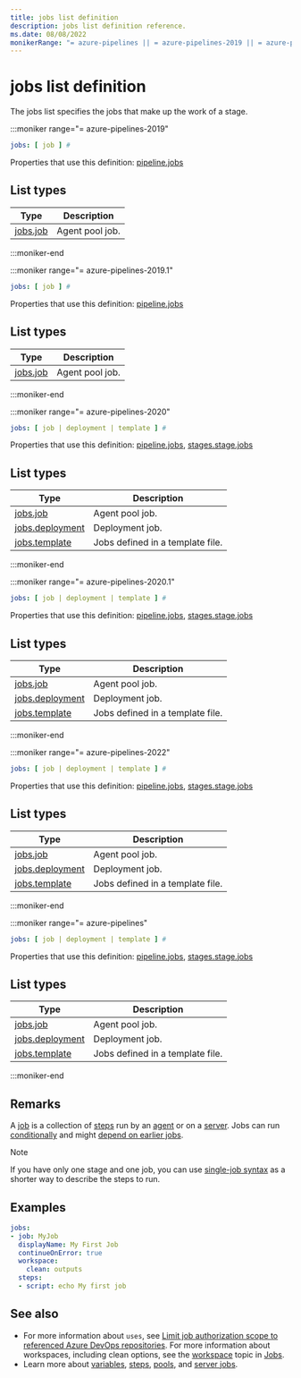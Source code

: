 ```yaml
---
title: jobs list definition
description: jobs list definition reference.
ms.date: 08/08/2022
monikerRange: "= azure-pipelines || = azure-pipelines-2019 || = azure-pipelines-2019.1 || = azure-pipelines-2020 || = azure-pipelines-2020.1 || = azure-pipelines-2022"
---
```


# jobs list definition


The jobs list specifies the jobs that make up the work of a stage.


:::moniker range="= azure-pipelines-2019"

<!-- :::api-definition signature="jobs[job]" version="azure-pipelines-2019"::: -->

```yaml
jobs: [ job ] # 
```


Properties that use this definition: [pipeline.jobs](pipeline.md)

## List types

| Type     | Description |
|----------|-------------|
| [jobs.job](jobs-job.md) | Agent pool job. |

<!-- :::api-definition-end::: -->

:::moniker-end

:::moniker range="= azure-pipelines-2019.1"

<!-- :::api-definition signature="jobs[job]" version="azure-pipelines-2019.1"::: -->

```yaml
jobs: [ job ] # 
```


Properties that use this definition: [pipeline.jobs](pipeline.md)

## List types

| Type     | Description |
|----------|-------------|
| [jobs.job](jobs-job.md) | Agent pool job. |

<!-- :::api-definition-end::: -->

:::moniker-end

:::moniker range="= azure-pipelines-2020"

<!-- :::api-definition signature="jobs[job]" version="azure-pipelines-2020"::: -->

```yaml
jobs: [ job | deployment | template ] # 
```


Properties that use this definition: [pipeline.jobs](pipeline.md), [stages.stage.jobs](stages-stage.md)

## List types

| Type     | Description |
|----------|-------------|
| [jobs.job](jobs-job.md) | Agent pool job. |
| [jobs.deployment](jobs-deployment.md) | Deployment job. |
| [jobs.template](jobs-template.md) | Jobs defined in a template file. |

<!-- :::api-definition-end::: -->

:::moniker-end

:::moniker range="= azure-pipelines-2020.1"

<!-- :::api-definition signature="jobs[job]" version="azure-pipelines-2020.1"::: -->

```yaml
jobs: [ job | deployment | template ] # 
```


Properties that use this definition: [pipeline.jobs](pipeline.md), [stages.stage.jobs](stages-stage.md)

## List types

| Type     | Description |
|----------|-------------|
| [jobs.job](jobs-job.md) | Agent pool job. |
| [jobs.deployment](jobs-deployment.md) | Deployment job. |
| [jobs.template](jobs-template.md) | Jobs defined in a template file. |

<!-- :::api-definition-end::: -->

:::moniker-end

:::moniker range="= azure-pipelines-2022"

<!-- :::api-definition signature="jobs[job]" version="azure-pipelines-2022"::: -->

```yaml
jobs: [ job | deployment | template ] # 
```


Properties that use this definition: [pipeline.jobs](pipeline.md), [stages.stage.jobs](stages-stage.md)

## List types

| Type     | Description |
|----------|-------------|
| [jobs.job](jobs-job.md) | Agent pool job. |
| [jobs.deployment](jobs-deployment.md) | Deployment job. |
| [jobs.template](jobs-template.md) | Jobs defined in a template file. |

<!-- :::api-definition-end::: -->

:::moniker-end

:::moniker range="= azure-pipelines"

<!-- :::api-definition signature="jobs[job]" version="azure-pipelines"::: -->

```yaml
jobs: [ job | deployment | template ] # 
```


Properties that use this definition: [pipeline.jobs](pipeline.md), [stages.stage.jobs](stages-stage.md)

## List types

| Type     | Description |
|----------|-------------|
| [jobs.job](jobs-job.md) | Agent pool job. |
| [jobs.deployment](jobs-deployment.md) | Deployment job. |
| [jobs.template](jobs-template.md) | Jobs defined in a template file. |

<!-- :::api-definition-end::: -->

:::moniker-end


## Remarks

A [job](/azure/devops/pipelines/process/phases) is a collection of [steps](steps.md) run by an [agent](/azure/devops/pipelines/agents/agents) or on a [server](/azure/devops/pipelines/process/phases#server-jobs). Jobs can run [conditionally](/azure/devops/pipelines/process/phases#conditions) and  might [depend on earlier jobs](/azure/devops/pipelines/process/phases#dependencies).

> [!NOTE]
> If you have only one stage and one job, you can use [single-job syntax](/azure/devops/pipelines/process/phases) as a shorter way to describe the steps to run.


## Examples

```yaml
jobs:
- job: MyJob
  displayName: My First Job
  continueOnError: true
  workspace:
    clean: outputs
  steps:
  - script: echo My first job
```


## See also

- For more information about `uses`, see [Limit job authorization scope to referenced Azure DevOps repositories](/azure/devops/pipelines/repos/azure-repos-git#limit-job-authorization-scope-to-referenced-azure-devops-repositories). For more information about workspaces, including clean options, see the [workspace](/azure/devops/pipelines/process/phases#workspace) topic in [Jobs](/azure/devops/pipelines/process/phases).
- Learn more about [variables](/azure/devops/pipelines/process/variables), [steps](steps.md), [pools](pool.md), and [server jobs](/azure/devops/pipelines/process/phases#server).






